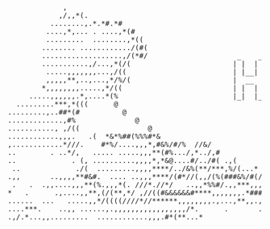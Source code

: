 <div style="display: flex; align-items: f;">
  <pre>
             ,                           
            ,/,,*(.                      
          ........,.*.*#.*#              
         ....,*,... . ....,*(#           
         .........  ........,*((         
        ........ ............/(#(        
        ...................,/(*#/                     _    _ _   _____               
        ...........,/...,*(/(                        | |  | (_) |_   _|   
         .....,,,,,,,...,/((                         | |__| |_    | |     __ _ _ __ ___         
         ,,,,,**,..,...,*/%/(                        |  __  | |   | |    / _` | '_ ` _ \    
        *,,,,,,,,.....,*/((                          | |  | | |  _| |_  | (_| | | | | | |    
     .....,,,,,,.*,....*(%                           |_|  |_|_| |_____|  \__,_|_| |_| |_| 
  .........***,*(((      @               
.........,..##*(#          @             
.............,#%              @                                         
..........., ,/((                @                                          /\      | (_) |              
............,,,.   .(  *&*%##(%%%#*&                                       /  \   __| |_| |_ _   _  __ _ 
,............*///.    #*%/....,,,*,#&%/#/%  //&/                          / /\ \ / _` | | __| | | |/ _` |       
..        . ..*/,   ..... .....,,,**(#%.../,*../,#             ,,,       / ____ \ (_| | | |_| |_| | (_| |   
..             . (, ..........,,,,*,*&@....#/../#( .,(          (%(#&%  /_/    \_\__,_|_|\__|\__, |\__,_| 
 ..             ./(  .........,,,,****/../&%(**/***,%/(...* .*.&&&&&&&                        __/ |           
.,,       ..,,,,**#&#.  .... ..,,,****/(#*//(,,/(%(###&%/#(/*%%//#&#/,                       |___/                 
 .   .  .,,....,,,**(%.,,,*(. ///*.//*/   ..,,*%%#/.,,***,,,*,,,*.###(
*   .      .,....,,**,(/(**,*/ ,//((#&&&&&&#****,,,,,,,.*######%%%%%/*
......  ...   .....,,*/((((////*//******,,,,,,,,.,...,**,,.,,,**../.,.
....***.    ..,, ......,.,,,,,,,,,,,,,,,,,/*.      .       ...*#*,.,..
.,/.*...,,.........  ............,,,.#*(**...*              .. ...,.,.
  </pre>
</div>
